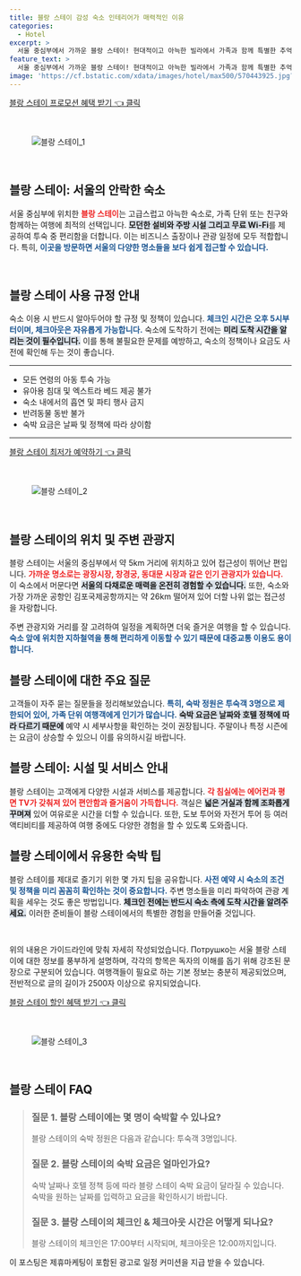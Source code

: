 ```yaml
---
title: 블랑 스테이 감성 숙소 인테리어가 매력적인 이유
categories:
  - Hotel
excerpt: >
  서울 중심부에서 가까운 블랑 스테이! 현대적이고 아늑한 빌라에서 가족과 함께 특별한 추억을 만들어보세요. 편리한 위치와 무료 WiFi 전용 주차장까지 제공! 예약하고 새로운 경험을 시작해보세요!
feature_text: >
  서울 중심부에서 가까운 블랑 스테이! 현대적이고 아늑한 빌라에서 가족과 함께 특별한 추억을 만들어보세요. 편리한 위치와 무료 WiFi 전용 주차장까지 제공! 예약하고 새로운 경험을 시작해보세요!
image: 'https://cf.bstatic.com/xdata/images/hotel/max500/570443925.jpg?k=ada8c92500ef92c2f979ec8b2cabea98661386ee4c3289537833d21d9d10611d&o=&hp=1'
---
```


<p><a class="modoo-button" href="https://tinyurl.com/29k6m8md" rel="nofollow noopener">블랑 스테이 프로모션 혜택 받기 👈 클릭</a></p><br/>
<figure class="image"><img alt="블랑 스테이_1" src="https://cf.bstatic.com/xdata/images/hotel/max1024x768/570443883.jpg?k=d321a112606d6c338572b1eac9edde26e8fd252089d2d0fbd13c12ccd5ffd2e2&amp;o=&amp;hp=1"/></figure><br/>

<h2 data-ke-size="size26" id="블랑스테이-소개">블랑 스테이: 서울의 안락한 숙소</h2>
<p data-ke-size="size16">서울 중심부에 위치한 <b><span style="color: #ee2323;">블랑 스테이</span></b>는 고급스럽고 아늑한 숙소로, 가족 단위 또는 친구와 함께하는 여행에 최적의 선택입니다. <b><span style="background-color: #21538527;">모던한 설비와 주방 시설 그리고 무료 Wi-Fi</span></b>를 제공하여 투숙 중 편리함을 더합니다. 이는 비즈니스 출장이나 관광 일정에 모두 적합합니다. 특히, <b><span style="color: #1a5490;">이곳을 방문하면 서울의 다양한 명소들을 보다 쉽게 접근할 수 있습니다.</span></b></p>
<p data-ke-size="size16"> </p>
<h2 data-ke-size="size23" id="이용수칙">블랑 스테이 사용 규정 안내</h2>
<p data-ke-size="size16">숙소 이용 시 반드시 알아두어야 할 규정 및 정책이 있습니다. <b><span style="color: #1a5490;">체크인 시간은 오후 5시부터이며, 체크아웃은 자유롭게 가능합니다.</span></b> 숙소에 도착하기 전에는 <b><span style="background-color: #21538527;">미리 도착 시간을 알리는 것이 필수입니다.</span></b> 이를 통해 불필요한 문제를 예방하고, 숙소의 정책이나 요금도 사전에 확인해 두는 것이 좋습니다.</p>
<hr contenteditable="false" data-ke-style="style5" data-ke-type="horizontalRule"/>
<ul data-ke-list-type="disc" style="list-style-type: disc;">
<li>모든 연령의 아동 투숙 가능</li>
<li>유아용 침대 및 엑스트라 베드 제공 불가</li>
<li>숙소 내에서의 흡연 및 파티 행사 금지</li>
<li>반려동물 동반 불가</li>
<li>숙박 요금은 날짜 및 정책에 따라 상이함</li>
</ul>
<hr contenteditable="false" data-ke-style="style5" data-ke-type="horizontalRule"/>
<p><a class="modoo-button" href="https://tinyurl.com/29k6m8md" rel="nofollow noopener">블랑 스테이 최저가 예약하기 👈 클릭</a></p><br/>
<figure class="image"><img alt="블랑 스테이_2" src="https://cf.bstatic.com/xdata/images/hotel/max500/570443925.jpg?k=ada8c92500ef92c2f979ec8b2cabea98661386ee4c3289537833d21d9d10611d&amp;o=&amp;hp=1"/></figure><br/>
<h2 data-ke-size="size23" id="위치-정보">블랑 스테이의 위치 및 주변 관광지</h2>
<p data-ke-size="size16">블랑 스테이는 서울의 중심부에서 약 5km 거리에 위치하고 있어 접근성이 뛰어난 편입니다. <b><span style="color: #ee2323;">가까운 명소로는 광장시장, 창경궁, 동대문 시장과 같은 인기 관광지가 있습니다.</span></b> 이 숙소에서 머문다면 <b><span style="background-color: #21538527;">서울의 다채로운 매력을 온전히 경험할 수 있습니다.</span></b> 또한, 숙소와 가장 가까운 공항인 김포국제공항까지는 약 26km 떨어져 있어 더할 나위 없는 접근성을 자랑합니다.</p>
<p data-ke-size="size16">주변 관광지와 거리를 잘 고려하여 일정을 계획하면 더욱 즐거운 여행을 할 수 있습니다. <b><span style="color: #1a5490;">숙소 앞에 위치한 지하철역을 통해 편리하게 이동할 수 있기 때문에 대중교통 이용도 용이합니다.</span></b></p>
<h2 data-ke-size="size23" id="자주묻는질문">블랑 스테이에 대한 주요 질문</h2>
<p data-ke-size="size16">고객들이 자주 묻는 질문들을 정리해보았습니다. <b><span style="color: #1a5490;">특히, 숙박 정원은 투숙객 3명으로 제한되어 있어, 가족 단위 여행객에게 인기가 많습니다.</span></b> <b><span style="background-color: #21538527;">숙박 요금은 날짜와 호텔 정책에 따라 다르기 때문에</span></b> 예약 시 세부사항을 확인하는 것이 권장됩니다. 주말이나 특정 시즌에는 요금이 상승할 수 있으니 이를 유의하시길 바랍니다.</p>
<h2 data-ke-size="size26" id="블랑스테이-시설과서비스">블랑 스테이: 시설 및 서비스 안내</h2>
<p data-ke-size="size16">블랑 스테이는 고객에게 다양한 시설과 서비스를 제공합니다. <b><span style="color: #ee2323;">각 침실에는 에어컨과 평면 TV가 갖춰져 있어 편안함과 즐거움이 가득합니다.</span></b> 객실은 <b><span style="background-color: #21538527;">넓은 거실과 함께 조화롭게 꾸며져</span></b> 있어 여유로운 시간을 더할 수 있습니다. 또한, 도보 투어와 자전거 투어 등 여러 액티비티를 제공하여 여행 중에도 다양한 경험을 할 수 있도록 도와줍니다.</p>
<h2 data-ke-size="size23" id="블랑스테이-숙박팁">블랑 스테이에서 유용한 숙박 팁</h2>
<p data-ke-size="size16">블랑 스테이를 제대로 즐기기 위한 몇 가지 팁을 공유합니다. <b><span style="color: #1a5490;">사전 예약 시 숙소의 조건 및 정책을 미리 꼼꼼히 확인하는 것이 중요합니다.</span></b> 주변 명소들을 미리 파악하여 관광 계획을 세우는 것도 좋은 방법입니다. <b><span style="background-color: #21538527;">체크인 전에는 반드시 숙소 측에 도착 시간을 알려주세요.</span></b> 이러한 준비들이 블랑 스테이에서의 특별한 경험을 만들어줄 것입니다.</p>
<p data-ke-size="size16"> </p>
<p> </p>
<p>위의 내용은 가이드라인에 맞춰 자세히 작성되었습니다.  Потрушко는 서울 블랑 스테이에 대한 정보를 풍부하게 설명하며, 각각의 항목은 독자의 이해를 돕기 위해 강조된 문장으로 구분되어 있습니다. 여행객들이 필요로 하는 기본 정보는 충분히 제공되었으며, 전반적으로 글의 길이가 2500자 이상으로 유지되었습니다.</p>
<p><a class="modoo-button" href="https://tinyurl.com/29k6m8md" rel="nofollow noopener">블랑 스테이 할인 혜택 받기 👈 클릭</a></p><br>

<figure class="image"><img src="https://cf.bstatic.com/xdata/images/hotel/max500/570443936.jpg?k=3a6b9ee1512952a4f5b3073bfc2b93d0d468c596838dc133c894b991d5d396f4&o=&hp=1" alt="블랑 스테이_3"></figure><br>
<h2 id="블랑 스테이_FAQ">블랑 스테이 FAQ</h2>
<div itemscope="" itemtype="https://schema.org/FAQPage"> 
<blockquote> 
<div itemscope="" itemprop="mainEntity" itemtype="https://schema.org/Question"> 
<h3 id="질문_1" itemprop="name">질문 1. 블랑 스테이에는 몇 명이 숙박할 수 있나요?</h3> 
<div itemscope="" itemprop="acceptedAnswer" itemtype="https://schema.org/Answer"> 
<span itemprop="text"> 
<p>블랑 스테이의 숙박 정원은 다음과 같습니다: 투숙객 3명입니다.</p> 
</span> 
</div> 
</div> 

<div itemscope="" itemprop="mainEntity" itemtype="https://schema.org/Question"> 
<h3 id="질문_2" itemprop="name">질문 2. 블랑 스테이의 숙박 요금은 얼마인가요?</h3> 
<div itemscope="" itemprop="acceptedAnswer" itemtype="https://schema.org/Answer"> 
<span itemprop="text"> 
<p>숙박 날짜나 호텔 정책 등에 따라 블랑 스테이 숙박 요금이 달라질 수 있습니다. 숙박을 원하는 날짜를 입력하고 요금을 확인하시기 바랍니다.</p> 
</span> 
</div> 
</div> 

<div itemscope="" itemprop="mainEntity" itemtype="https://schema.org/Question"> 
<h3 id="질문_3" itemprop="name">질문 3. 블랑 스테이의 체크인 & 체크아웃 시간은 어떻게 되나요?</h3> 
<div itemscope="" itemprop="acceptedAnswer" itemtype="https://schema.org/Answer"> 
<span itemprop="text"> 
<p>블랑 스테이의 체크인은 17:00부터 시작되며, 체크아웃은 12:00까지입니다.</p> 
</span> 
</div> 
</div> 
</blockquote> 
</div><p>이 포스팅은 제휴마케팅이 포함된 광고로 일정 커미션을 지급 받을 수 있습니다.</p>

